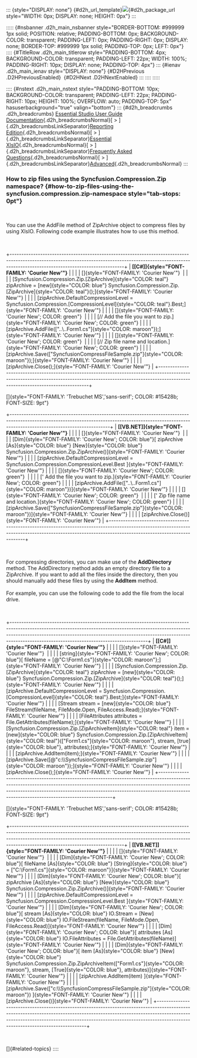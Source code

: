 ::: {style="DISPLAY: none"}
[](ms-xhelp:///?Id=d2h_url_template){#d2h_url_template}![](!package_url!){#d2h_package_url style="WIDTH: 0px; DISPLAY: none; HEIGHT: 0px"}
:::

::::: {#nsbanner .d2h_main_nsbanner style="BORDER-BOTTOM: #999999 1px solid; POSITION: relative; PADDING-BOTTOM: 0px; BACKGROUND-COLOR: transparent; PADDING-LEFT: 0px; PADDING-RIGHT: 0px; DISPLAY: none; BORDER-TOP: #999999 1px solid; PADDING-TOP: 0px; LEFT: 0px"}
:::: {#TitleRow .d2h_main_titlerow style="PADDING-BOTTOM: 4px; BACKGROUND-COLOR: transparent; PADDING-LEFT: 22px; WIDTH: 100%; PADDING-RIGHT: 10px; DISPLAY: none; PADDING-TOP: 4px"}
::: {#ienav .d2h_main_ienav style="DISPLAY: none"}
[](ms-xhelp:///?Id=140f4dec-03ab-4e17-b119-6f568dc67847){#D2HPrevious .D2HPreviousEnabled}  [](ms-xhelp:///?Id=95fbf7ca-4e0b-4e3c-bd5b-19e8ee9bf55b){#D2HNext .D2HNextEnabled}
:::
::::
:::::

:::: {#nstext .d2h_main_nstext style="PADDING-BOTTOM: 10px; BACKGROUND-COLOR: transparent; PADDING-LEFT: 22px; PADDING-RIGHT: 10px; HEIGHT: 100%; OVERFLOW: auto; PADDING-TOP: 5px" hasuserbackground="true" valign="bottom"}
::: {#d2h_breadcrumbs .d2h_breadcrumbs}
[Essential Studio User Guide Documentation](ms-xhelp:///?Id=12457748-09e3-4d74-a240-8e049cedf030){.d2h_breadcrumbsNormal}[ \> ]{.d2h_breadcrumbsLinkSeparator}[Reporting Edition](ms-xhelp:///?Id=027aa5b6-6676-4f93-ad23-c20e8c45792e){.d2h_breadcrumbsNormal}[ \> ]{.d2h_breadcrumbsLinkSeparator}[Essential XlsIO](ms-xhelp:///?Id=b01a1b50-1d7d-40c0-bc83-af67e57c9005){.d2h_breadcrumbsNormal}[ \> ]{.d2h_breadcrumbsLinkSeparator}[Frequently Asked Questions](ms-xhelp:///?Id=702d1cd4-b827-4e46-83f2-e25d649fc6e6){.d2h_breadcrumbsNormal}[ \> ]{.d2h_breadcrumbsLinkSeparator}[Advanced](ms-xhelp:///?Id=bc97b4a0-6ec2-4fb4-bdb2-dd1c9dbb3431){.d2h_breadcrumbsNormal}
:::

### How to zip files using the Syncfusion.Compression.Zip namespace? {#how-to-zip-files-using-the-syncfusion.compression.zip-namespace style="tab-stops: 0pt"}

 

You can use the AddFile method of ZipArchive object to compress files by using XlsIO. Following code example illustrates how to use this method.

 

+------------------------------------------------------------------------------------------------------------------------------------------------------------------------------------------------------------+
| **[\[C#\]]{style="FONT-FAMILY: 'Courier New'"}**                                                                                                                                                           |
|                                                                                                                                                                                                            |
| []{style="FONT-FAMILY: 'Courier New'"}                                                                                                                                                                     |
|                                                                                                                                                                                                            |
| [Syncfusion.Compression.Zip.[ZipArchive]{style="COLOR: teal"} zipArchive = [new]{style="COLOR: blue"} Syncfusion.Compression.Zip.[ZipArchive]{style="COLOR: teal"}();]{style="FONT-FAMILY: 'Courier New'"} |
|                                                                                                                                                                                                            |
| [zipArchive.DefaultCompressionLevel = Syncfusion.Compression.[CompressionLevel]{style="COLOR: teal"}.Best;]{style="FONT-FAMILY: 'Courier New'"}                                                            |
|                                                                                                                                                                                                            |
| []{style="FONT-FAMILY: 'Courier New'; COLOR: green"}                                                                                                                                                       |
|                                                                                                                                                                                                            |
| [// Add the file you want to zip.]{style="FONT-FAMILY: 'Courier New'; COLOR: green"}                                                                                                                       |
|                                                                                                                                                                                                            |
| [zipArchive.AddFile([\"..\\..Form1.cs\"]{style="COLOR: maroon"});]{style="FONT-FAMILY: 'Courier New'"}                                                                                                     |
|                                                                                                                                                                                                            |
| []{style="FONT-FAMILY: 'Courier New'; COLOR: green"}                                                                                                                                                       |
|                                                                                                                                                                                                            |
| [// Zip file name and location.]{style="FONT-FAMILY: 'Courier New'; COLOR: green"}                                                                                                                         |
|                                                                                                                                                                                                            |
| [zipArchive.Save([\"SyncfusionCompressFileSample.zip\"]{style="COLOR: maroon"});]{style="FONT-FAMILY: 'Courier New'"}                                                                                      |
|                                                                                                                                                                                                            |
| [zipArchive.Close();]{style="FONT-FAMILY: 'Courier New'"}                                                                                                                                                  |
+------------------------------------------------------------------------------------------------------------------------------------------------------------------------------------------------------------+

[]{style="FONT-FAMILY: 'Trebuchet MS','sans-serif'; COLOR: #15428b; FONT-SIZE: 9pt"} 

+------------------------------------------------------------------------------------------------------------------------------------------------------------------------------------------------------+
| **[\[VB.NET\]]{style="FONT-FAMILY: 'Courier New'"}**                                                                                                                                                 |
|                                                                                                                                                                                                      |
| []{style="FONT-FAMILY: 'Courier New'"}                                                                                                                                                               |
|                                                                                                                                                                                                      |
| [Dim]{style="FONT-FAMILY: 'Courier New'; COLOR: blue"}[ zipArchive [As]{style="COLOR: blue"} [New]{style="COLOR: blue"} Syncfusion.Compression.Zip.ZipArchive()]{style="FONT-FAMILY: 'Courier New'"} |
|                                                                                                                                                                                                      |
| [zipArchive.DefaultCompressionLevel = Syncfusion.Compression.CompressionLevel.Best ]{style="FONT-FAMILY: 'Courier New'"}                                                                             |
|                                                                                                                                                                                                      |
| []{style="FONT-FAMILY: 'Courier New'; COLOR: green"}                                                                                                                                                 |
|                                                                                                                                                                                                      |
| [\' Add the file you want to zip.]{style="FONT-FAMILY: 'Courier New'; COLOR: green"}                                                                                                                 |
|                                                                                                                                                                                                      |
| [zipArchive.AddFile([\"..\\..Form1.cs\"]{style="COLOR: maroon"})]{style="FONT-FAMILY: 'Courier New'"}                                                                                                |
|                                                                                                                                                                                                      |
| []{style="FONT-FAMILY: 'Courier New'; COLOR: green"}                                                                                                                                                 |
|                                                                                                                                                                                                      |
| [\' Zip file name and location.]{style="FONT-FAMILY: 'Courier New'; COLOR: green"}                                                                                                                   |
|                                                                                                                                                                                                      |
| [zipArchive.Save([\"SyncfusionCompressFileSample.zip\"]{style="COLOR: maroon"})]{style="FONT-FAMILY: 'Courier New'"}                                                                                 |
|                                                                                                                                                                                                      |
| [zipArchive.Close()]{style="FONT-FAMILY: 'Courier New'"}                                                                                                                                             |
+------------------------------------------------------------------------------------------------------------------------------------------------------------------------------------------------------+

 

For compressing directories, you can make use of the **AddDirectory** method. The AddDirectory method adds an empty directory file to a ZipArchive. If you want to add all the files inside the directory, then you should manually add these files by using the **AddItem** method.\
\
For example, you can use the following code to add the file from the local drive.

 

+----------------------------------------------------------------------------------------------------------------------------------------------------------------------------------------------------------------------------------------------------------------------------------------------------+
| **[\[C#\]]{style="FONT-FAMILY: 'Courier New'"}**                                                                                                                                                                                                                                                   |
|                                                                                                                                                                                                                                                                                                    |
| []{style="FONT-FAMILY: 'Courier New'"}                                                                                                                                                                                                                                                             |
|                                                                                                                                                                                                                                                                                                    |
| [string]{style="FONT-FAMILY: 'Courier New'; COLOR: blue"}[ fileName = [@\"C:\\Form1.cs\"]{style="COLOR: maroon"};]{style="FONT-FAMILY: 'Courier New'"}                                                                                                                                             |
|                                                                                                                                                                                                                                                                                                    |
| [Syncfusion.Compression.Zip.[ZipArchive]{style="COLOR: teal"} zipArchive = [new]{style="COLOR: blue"} Syncfusion.Compression.Zip.[ZipArchive]{style="COLOR: teal"}();]{style="FONT-FAMILY: 'Courier New'"}                                                                                         |
|                                                                                                                                                                                                                                                                                                    |
| [zipArchive.DefaultCompressionLevel = Syncfusion.Compression.[CompressionLevel]{style="COLOR: teal"}.Best;]{style="FONT-FAMILY: 'Courier New'"}                                                                                                                                                    |
|                                                                                                                                                                                                                                                                                                    |
| [Stream stream = [new]{style="COLOR: blue"} FileStream(fileName, FileMode.Open, FileAccess.Read);]{style="FONT-FAMILY: 'Courier New'"}                                                                                                                                                             |
|                                                                                                                                                                                                                                                                                                    |
| [FileAttributes attributes = File.GetAttributes(fileName);]{style="FONT-FAMILY: 'Courier New'"}                                                                                                                                                                                                    |
|                                                                                                                                                                                                                                                                                                    |
| [Syncfusion.Compression.Zip.[ZipArchiveItem]{style="COLOR: teal"} item = [new]{style="COLOR: blue"} Syncfusion.Compression.Zip.[ZipArchiveItem]{style="COLOR: teal"}([\"Form1.cs\"]{style="COLOR: maroon"}, stream, [true]{style="COLOR: blue"}, attributes);]{style="FONT-FAMILY: 'Courier New'"} |
|                                                                                                                                                                                                                                                                                                    |
| [zipArchive.AddItem(item);]{style="FONT-FAMILY: 'Courier New'"}                                                                                                                                                                                                                                    |
|                                                                                                                                                                                                                                                                                                    |
| [zipArchive.Save([@\"c:\\\\SyncfusionCompressFileSample.zip\"]{style="COLOR: maroon"});]{style="FONT-FAMILY: 'Courier New'"}                                                                                                                                                                       |
|                                                                                                                                                                                                                                                                                                    |
| [zipArchive.Close();]{style="FONT-FAMILY: 'Courier New'"}                                                                                                                                                                                                                                          |
+----------------------------------------------------------------------------------------------------------------------------------------------------------------------------------------------------------------------------------------------------------------------------------------------------+

[]{style="FONT-FAMILY: 'Trebuchet MS','sans-serif'; COLOR: #15428b; FONT-SIZE: 9pt"} 

+------------------------------------------------------------------------------------------------------------------------------------------------------------------------------------------------------------------------------------------------------------------------------------------+
| **[\[VB.NET\]]{style="FONT-FAMILY: 'Courier New'"}**                                                                                                                                                                                                                                     |
|                                                                                                                                                                                                                                                                                          |
| []{style="FONT-FAMILY: 'Courier New'"}                                                                                                                                                                                                                                                   |
|                                                                                                                                                                                                                                                                                          |
| [Dim]{style="FONT-FAMILY: 'Courier New'; COLOR: blue"}[ fileName [As]{style="COLOR: blue"} [String]{style="COLOR: blue"} = [\"C:\\Form1.cs\"]{style="COLOR: maroon"}]{style="FONT-FAMILY: 'Courier New'"}                                                                                |
|                                                                                                                                                                                                                                                                                          |
| [Dim]{style="FONT-FAMILY: 'Courier New'; COLOR: blue"}[ zipArchive [As]{style="COLOR: blue"} [New]{style="COLOR: blue"} Syncfusion.Compression.Zip.ZipArchive()]{style="FONT-FAMILY: 'Courier New'"}                                                                                     |
|                                                                                                                                                                                                                                                                                          |
| [zipArchive.DefaultCompressionLevel = Syncfusion.Compression.CompressionLevel.Best ]{style="FONT-FAMILY: 'Courier New'"}                                                                                                                                                                 |
|                                                                                                                                                                                                                                                                                          |
| [Dim]{style="FONT-FAMILY: 'Courier New'; COLOR: blue"}[ stream [As]{style="COLOR: blue"} IO.Stream = [New]{style="COLOR: blue"} IO.FileStream(fileName, FileMode.Open, FileAccess.Read)]{style="FONT-FAMILY: 'Courier New'"}                                                             |
|                                                                                                                                                                                                                                                                                          |
| [Dim]{style="FONT-FAMILY: 'Courier New'; COLOR: blue"}[ attributes [As]{style="COLOR: blue"} IO.FileAttributes = File.GetAttributes(fileName)]{style="FONT-FAMILY: 'Courier New'"}                                                                                                       |
|                                                                                                                                                                                                                                                                                          |
| [Dim]{style="FONT-FAMILY: 'Courier New'; COLOR: blue"}[ item [As]{style="COLOR: blue"} [New]{style="COLOR: blue"} Syncfusion.Compression.Zip.ZipArchiveItem([\"Form1.cs\"]{style="COLOR: maroon"}, stream, [True]{style="COLOR: blue"}, attributes)]{style="FONT-FAMILY: 'Courier New'"} |
|                                                                                                                                                                                                                                                                                          |
| [zipArchive.AddItem(item) ]{style="FONT-FAMILY: 'Courier New'"}                                                                                                                                                                                                                          |
|                                                                                                                                                                                                                                                                                          |
| [zipArchive.Save([\"c:\\\\SyncfusionCompressFileSample.zip\"]{style="COLOR: maroon"}) ]{style="FONT-FAMILY: 'Courier New'"}                                                                                                                                                              |
|                                                                                                                                                                                                                                                                                          |
| [zipArchive.Close()]{style="FONT-FAMILY: 'Courier New'"}                                                                                                                                                                                                                                 |
+------------------------------------------------------------------------------------------------------------------------------------------------------------------------------------------------------------------------------------------------------------------------------------------+

 

[]{#related-topics}
::::
